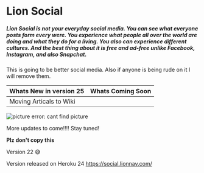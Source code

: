 # Lion Social

##### Lion Social is not your everyday social media. You can see what everyone posts form every were. You experience what people all over the world are doing and what they do for a living. You also can experience different cultures. And the best thing about it is free and ad-free unlike Facebook, Instagram, and also Snapchat.

This is going to be better social media. Also if anyone is being rude on it I will remove them.

Whats New in version 25            | Whats Coming Soon
-----------------------            | -------------     
 Moving Articals to Wiki|

![picture error: cant find picture](https://lionsocial.herokuapp.com/packs/media/images/home_lion-10507de0758c6bb3b9c3a3afb1b19fbc.jpg)

More updates to come!!!! Stay tuned!


**Plz don't copy this**

Version 22 :sweat_smile:

Version released on Heroku 24
https://social.lionnav.com/
